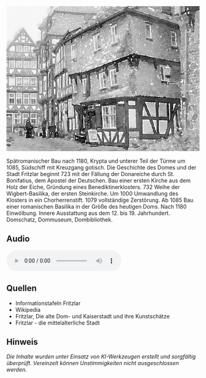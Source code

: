 ![St. Petri Dom](./images/fritzlar/p25.jpg)

Spätromanischer Bau nach 1180, Krypta und unterer Teil der Türme um 1085, Südschiff mit Kreuzgang gotisch.
Die Geschichte des Domes und der Stadt Fritzlar beginnt 723 mit der Fällung der Donareiche durch St. Bonifatius, dem Apostel der Deutschen.
Bau einer ersten Kirche aus dem Holz der Eiche, Gründung eines Benediktinerklosters.
732 Weihe der Wigbert-Basilika, der ersten Steinkirche. Um 1000 Umwandlung des Klosters in ein Chorherrenstift. 1079 vollständige Zerstörung.
Ab 1085 Bau einer romanischen Basilika in der Größe des heutigen Doms.
Nach 1180 Einwölbung.
Innere Ausstattung aus dem 12. bis 19. Jahrhundert.
Domschatz, Dommuseum, Dombibliothek.

## Audio

<audio controls class="full-width-audio">
  <source src="locales/fritzlar/de/p25.mp3" type="audio/mpeg">
  Dein Browser unterstützt kein Audioelement.
</audio>

## Quellen

- Informationstafeln Fritzlar
- Wikipedia
- Fritzlar, Die alte Dom- und Kaiserstadt und ihre Kunstschätze
- Fritzlar - die mittelalterliche Stadt

## Hinweis

_Die Inhalte wurden unter Einsatz von KI-Werkzeugen erstellt und sorgfältig überprüft. Vereinzelt können Unstimmigkeiten nicht ausgeschlossen werden._